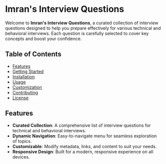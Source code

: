 # Imran's Interview Questions

Welcome to **Imran's Interview Questions**, a curated collection of interview questions designed to help you prepare effectively for various technical and behavioral interviews. Each question is carefully selected to cover key concepts and boost your confidence.

## Table of Contents

- [Features](#features)
- [Getting Started](#getting-started)
- [Installation](#installation)
- [Usage](#usage)
- [Customization](#customization)
- [Contributing](#contributing)
- [License](#license)
  
## Features

- **Curated Collection**: A comprehensive list of interview questions for technical and behavioral interviews.
- **Dynamic Navigation**: Easy-to-navigate menu for seamless exploration of topics.
- **Customizable**: Modify metadata, links, and content to suit your needs.
- **Responsive Design**: Built for a modern, responsive experience on all devices.


